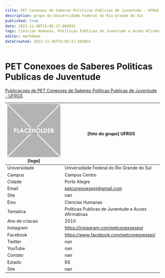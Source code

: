 ```yaml
---
title: PET Conexoes de Saberes Politicas Publicas de Juventude - UFRGS
description: grupo da Universidade Federal do Rio Grande do Sul
published: true
date: 2023-11-30T15:05:17.603832
tags: Ciencias Humanas, Politicas Publicas de Juventude e Acoes Afirmativas
editor: markdown
dateCreated: 2023-11-30T15:05:17.603832
---
```


# PET Conexoes de Saberes Politicas Publicas de Juventude

[Publicacoes de PET Conexoes de Saberes Politicas Publicas de Juventude - UFRGS](/atividade/199PETConexoesdeSaberesPoliticasPublicasdeJuventudeUFRGS/feed)

| ![placeholder.png](/placeholder.png) [logo] | [foto do grupo] UFRGS         |
| ------------------------------------------- | ------------------------------------------------- |
| Universidade                                | Universidade Federal do Rio Grande do Sul      |
| Campus                                      | Campus Centro            |
| Cidade                                      | Porto Alegre             |
| Email                                       | petconexoesppj@gmail.com             |
| Site                                        | nan              |
| Eixo                                        | Ciencias Humanas              |
| Tematica                                    | Politicas Publicas de Juventude e Acoes Afirmativas          |
| Ano de criacao                              | 2010        |
| Instagram                                   | https://instagram.com/petconexoesppj         |
| Facebook                                    | https://www.facebook.com/petconexoesppj/          |
| Twitter                                     | nan           |
| YouTube                                     | nan           |
| Contato                                     | nan         |
| Estado                                      |  RS            |
| Site                                        | nan |
